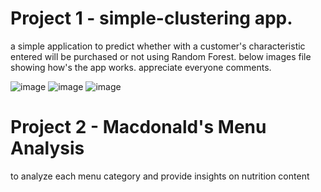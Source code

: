 # Project 1 - simple-clustering app.
a simple application to predict whether with a customer's characteristic entered will be purchased or not using Random Forest.
below images file showing how's the app works.
appreciate everyone comments.

![image](https://user-images.githubusercontent.com/68422474/118744373-d72b4e00-b886-11eb-922e-211411e2056c.png)
![image](https://user-images.githubusercontent.com/68422474/118744418-e6120080-b886-11eb-96df-b65e5633fd9d.png)
![image](https://user-images.githubusercontent.com/68422474/118744458-f629e000-b886-11eb-9e9f-0a19c5185de3.png)


# Project 2 - Macdonald's Menu Analysis
to analyze each menu category and provide insights on nutrition content
